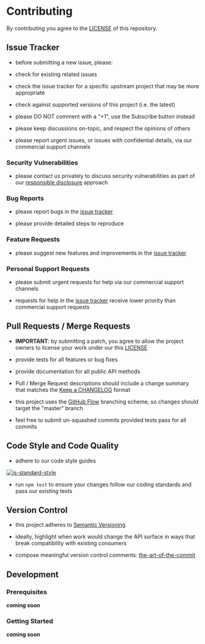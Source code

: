 # Contributing

By contributing you agree to the [LICENSE](LICENSE) of this repository.


## Issue Tracker

-   before submitting a new issue, please:

-   check for existing related issues

-   check the issue tracker for a specific upstream project that may be more appropriate

-   check against supported versions of this project (i.e. the latest)

-   please DO NOT comment with a "+1", use the Subscribe button instead

-   please keep discussions on-topic, and respect the opinions of others

-   please report urgent issues, or issues with confidential details, via our commercial support channels


### Security Vulnerabilities

-   please contact us privately to discuss security vulnerabilities as part of our [responsible disclosure](https://en.wikipedia.org/wiki/Responsible_disclosure) approach


### Bug Reports

-   please report bugs in the [issue tracker](https://github.com/blinkmobile/bm-service-settings/issues)

-   please provide detailed steps to reproduce


### Feature Requests

-   please suggest new features and improvements in the [issue tracker](https://github.com/blinkmobile/bm-service-settings/issues)


### Personal Support Requests

-   please submit urgent requests for help via our commercial support channels

-   requests for help in the [issue tracker](https://github.com/blinkmobile/bm-service-settings/issues) receive lower priority than commercial support requests


## Pull Requests / Merge Requests

-   **IMPORTANT**: by submitting a patch, you agree to allow the project owners to license your work under our this [LICENSE](LICENSE)

-   provide tests for all features or bug fixes

-   provide documentation for all public API methods

-   Pull / Merge Request descriptions should include a change summary that matches the [Keep a CHANGELOG](http://keepachangelog.com/) format

-   this project uses the [GitHub Flow](https://guides.github.com/introduction/flow/) branching scheme, so changes should target the "master" branch

-   feel free to submit un-squashed commits provided tests pass for all commits


## Code Style and Code Quality

-   adhere to our code style guides

[![js-standard-style](https://cdn.rawgit.com/flet/standard/master/badge.svg)](https://github.com/Flet/standard)

-   run `npm test` to ensure your changes follow our coding standards and pass our existing tests


## Version Control

-   this project adheres to [Semantic Versioning](http://semver.org/)

-   ideally, highlight when work would change the API surface in ways that break compatibility with existing consumers

-   compose meaningful version control comments: [the-art-of-the-commit](http://alistapart.com/article/the-art-of-the-commit)


## Development


### Prerequisites

__coming soon__


### Getting Started

__coming soon__
